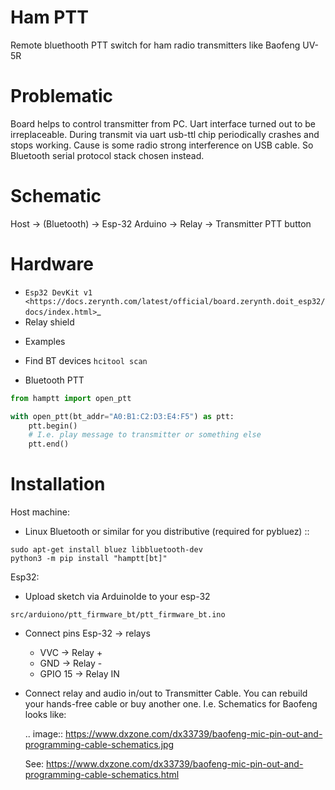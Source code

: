 Ham PTT
=======

Remote bluethooth PTT switch for ham radio transmitters like Baofeng UV-5R


# Problematic

Board helps to control transmitter from PC. Uart interface turned out to be irreplaceable. During transmit via uart
usb-ttl chip periodically crashes and stops working. Cause is some radio strong interference on USB cable. So Bluetooth
serial protocol stack chosen instead.

# Schematic

Host -> (Bluetooth) -> Esp-32 Arduino -> Relay -> Transmitter PTT button

# Hardware

- `Esp32 DevKit v1 <https://docs.zerynth.com/latest/official/board.zerynth.doit_esp32/docs/index.html>`_
- Relay shield

* Examples
  
- Find BT devices `hcitool scan`

* Bluetooth PTT

```python
from hamptt import open_ptt

with open_ptt(bt_addr="A0:B1:C2:D3:E4:F5") as ptt:
    ptt.begin()
    # I.e. play message to transmitter or something else
    ptt.end()
```

# Installation

Host machine:

* Linux Bluetooth or similar for you distributive (required for pybluez) ::

```shell
sudo apt-get install bluez libbluetooth-dev
python3 -m pip install "hamptt[bt]"
```

Esp32:

- Upload sketch via ArduinoIde to your esp-32

`src/arduiono/ptt_firmware_bt/ptt_firmware_bt.ino`

- Connect pins Esp-32 -> relays

    - VVC -> Relay +
    - GND -> Relay -
    - GPIO 15 -> Relay IN

- Connect relay and audio in/out to Transmitter Cable. You can rebuild your hands-free cable or buy another one. I.e.
  Schematics for Baofeng looks like:

  .. image:: https://www.dxzone.com/dx33739/baofeng-mic-pin-out-and-programming-cable-schematics.jpg

  See: https://www.dxzone.com/dx33739/baofeng-mic-pin-out-and-programming-cable-schematics.html

